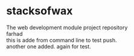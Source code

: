 # stacksofwax
The web development module project repository  
farhad  
this is adde from command line to test push.  
another one added. again for test.
